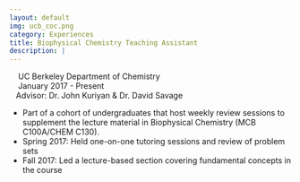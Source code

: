 ```yaml
---
layout: default
img: ucb_coc.png
category: Experiences
title: Biophysical Chemistry Teaching Assistant
description: |
---
```

&nbsp;&nbsp;  <i class="fa fa-briefcase alt-font"></i>&nbsp;UC Berkeley Department of Chemistry
<br>
&nbsp;&nbsp;  <i class="fa fa-calendar"></i>&nbsp;January 2017 - Present
<br>
&nbsp;&nbsp;  Advisor: Dr. John Kuriyan & Dr. David Savage
* Part of a cohort of undergraduates that host weekly review sessions to supplement the lecture material in Biophysical Chemistry (MCB C100A/CHEM C130).
* Spring 2017: Held one-on-one tutoring sessions and review of problem sets
* Fall 2017: Led a lecture-based section covering fundamental concepts in the course
